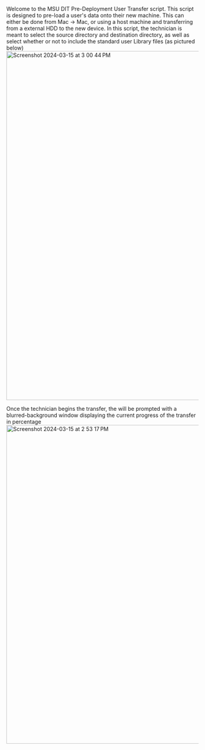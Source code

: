 Welcome to the MSU DIT Pre-Deployment User Transfer script. This script is designed to pre-load a user's data onto their new machine. This can either be done from Mac -> Mac, or using a host machine and transferring from a external HDD to the new device. In this script, the technician is meant to select the source directory and destination directory, as well as select whether or not to include the standard user Library files (as pictured below)
<img width="912" alt="Screenshot 2024-03-15 at 3 00 44 PM" src="https://github.com/Jephsenn/MSU-IT_Pre_Deployment_User_Transfer/assets/77135997/5ca0d9dd-c6fb-4266-9fb3-72e9904d54ac">

Once the technician begins the transfer, the will be prompted with a blurred-background window displaying the current progress of the transfer in percentage
<img width="833" alt="Screenshot 2024-03-15 at 2 53 17 PM" src="https://github.com/Jephsenn/MSU-IT_Pre_Deployment_User_Transfer/assets/77135997/99781500-203a-4d11-aeaa-c00d164ef6ad">
